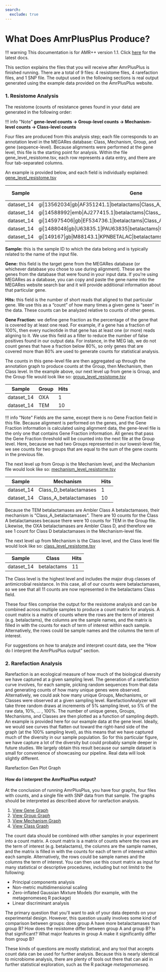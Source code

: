 ```yaml
---
search:
  exclude: true
---
```


# What Does AmrPlusPlus Produce?

!!! warning
    This documentation is for AMR++ version 1.1. Click [here](./../latest/introduction.md) for the latest docs.

This section explains the files that you will receive after AmrPlusPlus is finished running. There are a total of 9 files: 4 resistome files, 4 rarefaction files, and 1 SNP file. The output used in the following sections is real output generated using the example data provided on the AmrPlusPlus website.

### 1. Resistome Analysis
The resistome (counts of resistance genes found in your data) are generated in the following order:

!!! info "Note"
    **gene-level counts → Group-level counts → Mechanism-level counts → Class-level counts**

Four files are produced from this analysis step; each file corresponds to an annotation level in the MEGARes database: Class, Mechanism, Group, and gene (sequence-level). Because alignments were performed at the gene level, this file is the starting point for analysis. Within the file gene_level_resistome.tsv, each row represents a data entry, and there are four tab-separated columns.

An example is provided below, and each field is individually explained:
[gene_level_resistome.tsv](https://megares.meglab.org/amrplusplus/latest/_data/gene_level_resistome[4].tsv)



| Sample | Gene | Hits | Gene Fraction |
| ------ | ---- | ---- | ------------- |
| dataset_14 | gi\|13562034\|gb\|AF351241.1\|betalactams\|Class_A_betalactamases\|TEM | 5 |	32.3158 |
| dataset_14 | gi\|14588992\|emb\|AJ277415.1\|betalactams\|Class_A_betalactamases\|TEM | 2 |	14.6341 |
| dataset_14 | gi\|145975406\|gb\|EF534736.1\|betalactams\|Class_A_betalactamases\|TEM | 2 |	23.4637 |
| dataset_14 | gi\|1488048\|gb\|U63835.1\|PAU63835\|betalactams\|Class_D_betalactamases\|OXA | 1 | 10.678 |
| dataset_14 | gi\|149167\|gb\|M88143.1\|KPNBETALAC\|betalactams\|Class_A_betalactamases\|TEM | 1 | 9.93691 |
 

**Sample:** this is the sample ID to which the data belong and is typically related to the name of the input file.

**Gene:** this field is the target gene from the MEGARes database (or whichever database you chose to use during alignment). These are the genes from the database that were found in your input data. If you're using MEGARes as a database, you can copy and paste the gene name into the MEGARes website search bar and it will provide additional information about that particular gene.

**Hits:** this field is the number of short reads that aligned to that particular gene. We use this as a “count” of how many times a given gene is “seen” in the data. These counts can be analyzed relative to counts of other genes.

**Gene Fraction:** we define gene fraction as the percentage of the gene that is covered by at least one read. For example, if a gene has a fraction of 100%, then every nucleotide in that gene has at least one (or more) reads aligning to it. We use this field as a filter to reduce the number of false positives found in our output data. For instance, in the MEG lab, we do not count genes that have a fraction below 80%, so only genes that are covered more than 80% are used to generate counts for statistical analysis.

The counts in this gene-level file are then aggregated up through the annotation graph to produce counts at the Group, then Mechanism, then Class level. In the example above, our next level up from gene is Group, and the Group file would look like so:
[group_level_resistome.tsv](https://megares.meglab.org/amrplusplus/latest/_data/group_level_resistome[5].tsv)

| Sample | Group | Hits | 
| ------ | ----- | ---- |
| dataset_14 | OXA | 1 |
| dataset_14 | TEM | 10 |

!!! info "Note"
    Fields are the same, except there is no Gene Fraction field in this file. Because alignment is performed on the genes, and the Gene Fraction information is calculated using alignment data, the gene-level file is the only one that contains Gene Fraction information. All genes that pass the Gene Fraction threshold will be counted into the next file at the Group level. Here, because we had two Groups represented in our lowest-level file, we see counts for two groups that are equal to the sum of the gene counts in the previous file.

The next level up from Group is the Mechanism level, and the Mechanism file would look like so:
[mechanism_level_resistome.tsv](https://megares.meglab.org/amrplusplus/latest/_data/mech_level_resistome[6].tsv)

| Sample | Mechanism | Hits |
| ------ | --------- | ---- |
| dataset_14 | Class_D_betalactamases | 1 |
| dataset_14 | Class_A_betalactamases |	10 |
 

Because the TEM betalactamases are Ambler Class A betalactamases, their mechanism is “Class_A_betalactamases”. There are 10 counts for the Class A betalactamases because there were 10 counts for TEM in the Group file. Likewise, the OXA betalactamases are Ambler Class D, and therefore we see 1 count for Class D betalactamases in the Mechanism-level file.

The next level up from Mechanism is the Class level, and the Class level file would look like so:
[class_level_resistome.tsv](https://megares.meglab.org/amrplusplus/latest/_data/class_level_resistome[7].tsv)

| Sample | Class | Hits |
| ------ | ----- | ---- |
| dataset_14 | betalactams | 11 |
 
The Class level is the highest level and includes the major drug classes of antimicrobial resistance. In this case, all of our counts were betalactamases, so we see that all 11 counts are now represented in the betalactams Class field.

These four files comprise the output for the resistome analysis and can be combined across multiple samples to produce a count matrix for analysis. A count matrix is a matrix of counts where the rows are the term of interest (e.g. betalactams), the columns are the sample names, and the matrix is filled in with the counts for each of term of interest within each sample. Alternatively, the rows could be sample names and the columns the term of interest.

For suggestions on how to analyze and interpret count data, see the “How do I interpret the AmrPlusPlus output” section.

### 2. Rarefaction Analysis

Rarefaction is an ecological measure of how much of the biological diversity we have captured at a given sampling level. The generation of a rarefaction curve involves, for each sample, picking random sequences from that data and generating counts of how many unique genes were observed. Alternatively, we could ask how many unique Groups, Mechanisms, or Classes were observed at a given sampling level. RarefactionAnalyzer will take three random draws at increments of 5% sampling level, so 5% of the raw data, 10%, … , 100%. The number of unique genes, Groups, Mechanisms, and Classes are then plotted as a function of sampling depth. An example is provided here for our example data at the gene level. Ideally, we would see curves that flatten out toward the right-hand side of the graph (at the 100% sampling level), as this means that we have captured much of the diversity in our sample population. So for this particular figure, we have capture a lot of the diversity but could probably sample deeper in future studies. We largely obtain this result because our sample dataset is small for convenience of showcasing our pipeline. Real data will look slightly different.

Rarefaction Gen Plot Graph
 

#### How do I interpret the AmrPlusPlus output?

At the conclusion of running AmrPlusPlus, you have four graphs, four files with counts, and a single file with SNP data from that sample. The graphs should be interpreted as described above for rarefaction analysis.

1. [View Gene Graph](https://megares.meglab.org/amrplusplus/latest/_pdf/Rarefaction_Gene_Plot[5].pdf)
1. [View Group Graph](https://megares.meglab.org/amrplusplus/latest/_pdf/Rarefaction_Group_Plot[4].pdf)
1. [View Mechanism Graph](https://megares.meglab.org/amrplusplus/latest/_pdf/Rarefaction_Mechanism_Level[5].pdf)
1. [View Class Graph](https://megares.meglab.org/amrplusplus/latest/_pdf/Rarefaction%20Class%20Plot[5].pdf)

The count data should be combined with other samples in your experiment into a count matrix. A count matrix is a matrix of counts where the rows are the term of interest (e.g. betalactams), the columns are the sample names, and the matrix is filled in with the counts for each of term of interest within each sample. Alternatively, the rows could be sample names and the columns the term of interest. You can then use this count matrix as input for many statistical or descriptive procedures, including but not limitd to the following:

- Principal components analysis
- Non-metric multidimensional scaling
- Zero-inflated Gaussian Mixture Models (for example, with the metagenomeseq R package)
- Linear discriminant analysis

The primary question that you'll want to ask of your data depends on your experimental design. However, this question usually involves some kind of comparison between groups: does group A have more betalactamases than group B? How does the resistome differ between group A and group B? Is that significant? What major features in group A make it significantly differ from group B?

These kinds of questions are mostly statistical, and any tool that accepts count data can be used for further analysis. Because this is nearly identical to microbiome analysis, there are plenty of tools out there that can aid in further statistical exploration, such as the R package *metagenomeseq*.